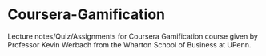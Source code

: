 # Coursera-Gamification
Lecture notes/Quiz/Assignments for Coursera Gamification course given by Professor Kevin Werbach from the Wharton School of Business at UPenn.
